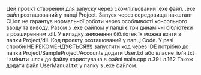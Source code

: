 Цей проєкт створений для запуску через скомпільований .exe файл.
.exe файл розташований у папці Project.
Запуск через середовища накшталт CLion не гарантує нормальної роботи
через особливості консольного вводу та виводу.
Разом з .exe файлом у папці є три динамічні бібліотеки з розширенням .dll.
У випадку зникнення бібліотек їх можна взяти з папки Project/dll.
Код проєкту розташований у папці Code.
У разі спроби(НЕ РЕКОМЕНДУЄТЬСЯ!!!) запустити код через IDE потрібно 
до папки Project/SampleProject/Accounts додати User.txt або 
власне_ім'я.txt і змінити шлях до файлу користувача в файлі main.cpp л.39 і л.162 
Також додати файл UserManual.txt у папку з .exe файлом.